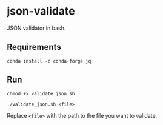 # json-validate
JSON validator in bash.

## Requirements
```
conda install -c conda-forge jq
```
## Run

```
chmod +x validate_json.sh

./validate_json.sh <file>
```
Replace `<file>` with the path to the file you want to validate.
